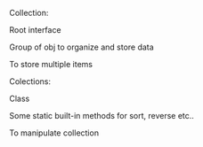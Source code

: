 Collection:

  Root interface

  Group of obj to organize and store data

  To store multiple items

Colections:

  Class

  Some static built-in methods for sort, reverse etc..

  To manipulate collection

  

